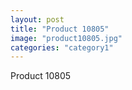 ```yaml
---
layout: post
title: "Product 10805"
image: "product10805.jpg"
categories: "category1"
---
```

Product 10805
